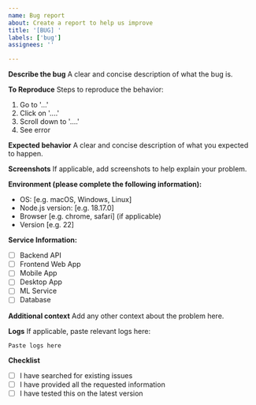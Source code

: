 ```yaml
---
name: Bug report
about: Create a report to help us improve
title: '[BUG] '
labels: ['bug']
assignees: ''

---
```


**Describe the bug**
A clear and concise description of what the bug is.

**To Reproduce**
Steps to reproduce the behavior:
1. Go to '...'
2. Click on '....'
3. Scroll down to '....'
4. See error

**Expected behavior**
A clear and concise description of what you expected to happen.

**Screenshots**
If applicable, add screenshots to help explain your problem.

**Environment (please complete the following information):**
- OS: [e.g. macOS, Windows, Linux]
- Node.js version: [e.g. 18.17.0]
- Browser [e.g. chrome, safari] (if applicable)
- Version [e.g. 22]

**Service Information:**
- [ ] Backend API
- [ ] Frontend Web App
- [ ] Mobile App
- [ ] Desktop App
- [ ] ML Service
- [ ] Database

**Additional context**
Add any other context about the problem here.

**Logs**
If applicable, paste relevant logs here:
```
Paste logs here
```

**Checklist**
- [ ] I have searched for existing issues
- [ ] I have provided all the requested information
- [ ] I have tested this on the latest version
